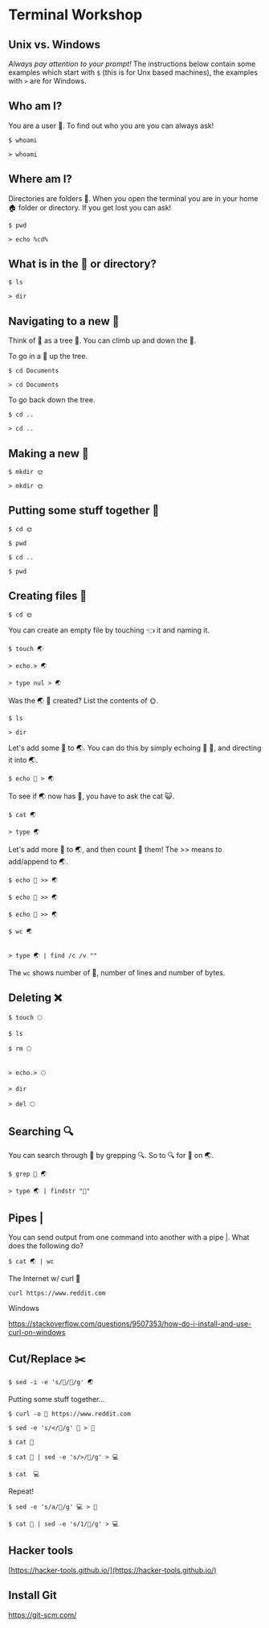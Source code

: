 # Terminal Workshop

## Unix vs. Windows

*Always pay attention to your prompt!*  The instructions below contain some examples which start with `$` (this is for Unx based machines), the examples with `>` are for Windows.

## Who am I?

You are a user 🙋. To find out who you are you can always ask!

    $ whoami

    > whoami

## Where am I?

Directories are folders 📁. When you open the terminal you are in your home 🏠 folder or directory. If you get lost you can ask!

    $ pwd

    > echo %cd%

##  What is in the 📁 or directory?

    $ ls

    > dir

## Navigating to a new 📁

Think of 📁 as a tree 🌲. You can climb up and down the 🌲.

To go in a 📁 up the tree. 

    $ cd Documents

    > cd Documents

To go back down the tree.

    $ cd ..

    > cd ..

## Making a new 📁

    $ mkdir 🌞

    > mkdir 🌞

## Putting some stuff together 🤔

    $ cd 🌞

    $ pwd

    $ cd ..

    $ pwd

## Creating files 📝

    $ cd 🌞

You can create an empty file by touching 👈 it and naming it.

    $ touch 🌏

    > echo.> 🌏

    > type nul > 🌏

Was the 🌏 📝 created? List the contents of 🌞. 

    $ ls

    > dir

Let's add some 👯 to 🌏. You can do this by simply echoing 📣 👯, and directing it into 🌏.   

    $ echo 👯 > 🌏

To see if 🌏 now has 👯, you have to ask the cat 😺. 

    $ cat 🌏

    > type 🌏

Let's add more 👯 to 🌏, and then count 💯 them! The >> means to add/append to 🌏. 

    $ echo 👯 >> 🌏 

    $ echo 👯 >> 🌏 

    $ echo 👯 >> 🌏 

    $ wc 🌏


    > type 🌏 | find /c /v ""

The `wc` shows number of 👯, number of lines and number of bytes. 

## Deleting ❌

    $ touch 🌕

    $ ls

    $ rm 🌕


    > echo.> 🌕 

    > dir

    > del 🌕

## Searching 🔍

You can search through 📃 by grepping 🔍. So to 🔍 for 👯 on 🌏.

    $ grep 👯 🌏

    > type 🌏 | findstr "👯"

## Pipes |

You can send output from one command into another with a pipe |. What does the following do? 

    $ cat 🌏 | wc

The Internet w/ curl 📡

    curl https://www.reddit.com

Windows

https://stackoverflow.com/questions/9507353/how-do-i-install-and-use-curl-on-windows

## Cut/Replace ✂️

    $ sed -i -e 's/👯/👫/g' 🌏

Putting some stuff together...

    $ curl -o 🐔 https://www.reddit.com

    $ sed -e 's/</👯/g' 🐔 > 📱

    $ cat 📱

    $ cat 📱 | sed -e 's/>/🌮/g' > 💻

    $ cat  💻

Repeat!

    $ sed -e 's/a/🌯/g' 💻 > 📱

    $ cat 📱 | sed -e 's/1/🌯/g' > 💻
    
## Hacker tools

[https://hacker-tools.github.io/](https://hacker-tools.github.io/)

## Install Git

https://git-scm.com/

